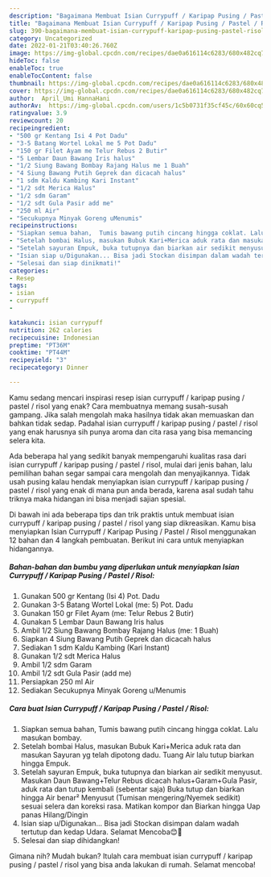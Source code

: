 ```yaml
---
description: "Bagaimana Membuat Isian Currypuff / Karipap Pusing / Pastel / Risol, Lezat Sekali"
title: "Bagaimana Membuat Isian Currypuff / Karipap Pusing / Pastel / Risol, Lezat Sekali"
slug: 390-bagaimana-membuat-isian-currypuff-karipap-pusing-pastel-risol-lezat-sekali
category: Uncategorized
date: 2022-01-21T03:40:26.760Z
image: https://img-global.cpcdn.com/recipes/dae0a616114c6283/680x482cq70/isian-currypuff-karipap-pusing-pastel-risol-foto-resep-utama.jpg
hideToc: false
enableToc: true
enableTocContent: false
thumbnail: https://img-global.cpcdn.com/recipes/dae0a616114c6283/680x482cq70/isian-currypuff-karipap-pusing-pastel-risol-foto-resep-utama.jpg
cover: https://img-global.cpcdn.com/recipes/dae0a616114c6283/680x482cq70/isian-currypuff-karipap-pusing-pastel-risol-foto-resep-utama.jpg
author:  April_Umi HannaHani
authorAv:  https://img-global.cpcdn.com/users/1c5b0731f35cf45c/60x60cq50/avatar.jpg
ratingvalue: 3.9
reviewcount: 20
recipeingredient:
- "500 gr Kentang Isi 4 Pot Dadu"
- "3-5 Batang Wortel Lokal me 5 Pot Dadu"
- "150 gr Filet Ayam me Telur Rebus 2 Butir"
- "5 Lembar Daun Bawang Iris halus"
- "1/2 Siung Bawang Bombay Rajang Halus me 1 Buah"
- "4 Siung Bawang Putih Geprek dan dicacah halus"
- "1 sdm Kaldu Kambing Kari Instant"
- "1/2 sdt Merica Halus"
- "1/2 sdm Garam"
- "1/2 sdt Gula Pasir add me"
- "250 ml Air"
- "Secukupnya Minyak Goreng uMenumis"
recipeinstructions:
- "Siapkan semua bahan,  Tumis bawang putih cincang hingga coklat. Lalu masukan bombay."
- "Setelah bombai Halus, masukan Bubuk Kari+Merica aduk rata dan masukan Sayuran yg telah dipotong dadu. Tuang Air lalu tutup biarkan hingga Empuk."
- "Setelah sayuran Empuk, buka tutupnya dan biarkan air sedikit menyusut.  Masukan Daun Bawang+Telur Rebus dicacah halus+Garam+Gula Pasir, aduk rata dan tutup kembali (sebentar saja)  Buka tutup dan biarkan hingga Air benar² Menyusut (Tumisan mengering/Nyemek sedikit) sesuai selera dan koreksi rasa.  Matikan kompor dan Biarkan hingga Uap panas Hilang/Dingin"
- "Isian siap u/Digunakan... Bisa jadi Stockan disimpan dalam wadah tertutup dan kedap Udara.  Selamat Mencoba😊🤗"
- "Selesai dan siap dinikmati!"
categories:
- Resep
tags:
- isian
- currypuff
- 

katakunci: isian currypuff  
nutrition: 262 calories
recipecuisine: Indonesian
preptime: "PT36M"
cooktime: "PT44M"
recipeyield: "3"
recipecategory: Dinner

---
```



Kamu sedang mencari inspirasi resep isian currypuff / karipap pusing / pastel / risol yang enak? Cara membuatnya memang susah-susah gampang. Jika salah mengolah maka hasilnya tidak akan memuaskan dan bahkan tidak sedap. Padahal isian currypuff / karipap pusing / pastel / risol yang enak harusnya sih punya aroma dan cita rasa yang bisa memancing selera kita.




Ada beberapa hal yang sedikit banyak mempengaruhi kualitas rasa dari isian currypuff / karipap pusing / pastel / risol, mulai dari jenis bahan, lalu pemilihan bahan segar sampai cara mengolah dan menyajikannya. Tidak usah pusing kalau hendak menyiapkan isian currypuff / karipap pusing / pastel / risol yang enak di mana pun anda berada, karena asal sudah tahu triknya maka hidangan ini bisa menjadi sajian spesial.


Di bawah ini ada beberapa tips dan trik praktis untuk membuat isian currypuff / karipap pusing / pastel / risol yang siap dikreasikan. Kamu bisa menyiapkan Isian Currypuff / Karipap Pusing / Pastel / Risol menggunakan 12 bahan dan 4 langkah pembuatan. Berikut ini cara untuk menyiapkan hidangannya.

<!--inarticleads1-->

##### Bahan-bahan dan bumbu yang diperlukan untuk menyiapkan Isian Currypuff / Karipap Pusing / Pastel / Risol:

1. Gunakan 500 gr Kentang (Isi 4) Pot. Dadu
1. Gunakan 3-5 Batang Wortel Lokal (me: 5) Pot. Dadu
1. Gunakan 150 gr Filet Ayam (me: Telur Rebus 2 Butir)
1. Gunakan 5 Lembar Daun Bawang Iris halus
1. Ambil 1/2 Siung Bawang Bombay Rajang Halus (me: 1 Buah)
1. Siapkan 4 Siung Bawang Putih Geprek dan dicacah halus
1. Sediakan 1 sdm Kaldu Kambing (Kari Instant)
1. Gunakan 1/2 sdt Merica Halus
1. Ambil 1/2 sdm Garam
1. Ambil 1/2 sdt Gula Pasir (add me)
1. Persiapkan 250 ml Air
1. Sediakan Secukupnya Minyak Goreng u/Menumis




<!--inarticleads2-->

##### Cara buat Isian Currypuff / Karipap Pusing / Pastel / Risol:

1. Siapkan semua bahan,  Tumis bawang putih cincang hingga coklat. Lalu masukan bombay.
1. Setelah bombai Halus, masukan Bubuk Kari+Merica aduk rata dan masukan Sayuran yg telah dipotong dadu. Tuang Air lalu tutup biarkan hingga Empuk.
1. Setelah sayuran Empuk, buka tutupnya dan biarkan air sedikit menyusut.  Masukan Daun Bawang+Telur Rebus dicacah halus+Garam+Gula Pasir, aduk rata dan tutup kembali (sebentar saja)  Buka tutup dan biarkan hingga Air benar² Menyusut (Tumisan mengering/Nyemek sedikit) sesuai selera dan koreksi rasa.  Matikan kompor dan Biarkan hingga Uap panas Hilang/Dingin
1. Isian siap u/Digunakan... Bisa jadi Stockan disimpan dalam wadah tertutup dan kedap Udara.  Selamat Mencoba😊🤗
1. Selesai dan siap dihidangkan!



Gimana nih? Mudah bukan? Itulah cara membuat isian currypuff / karipap pusing / pastel / risol yang bisa anda lakukan di rumah. Selamat mencoba!
